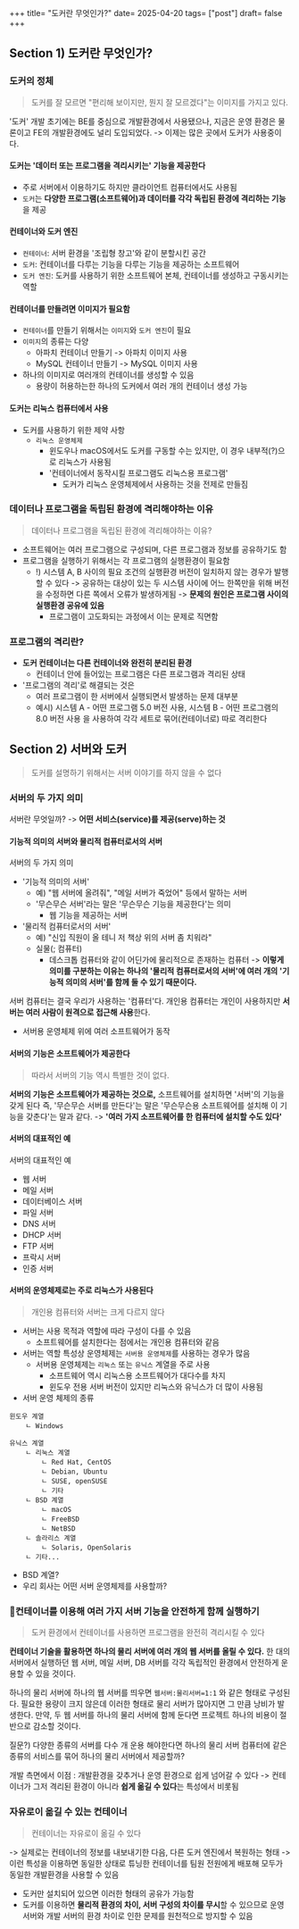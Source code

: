 +++ 
title= "도커란 무엇인가?" 
date= 2025-04-20
tags= ["post"] 
draft= false 
+++

## Section 1) 도커란 무엇인가?

### 도커의 정체
> 도커를 잘 모르면 "편리해 보이지만, 뭔지 잘 모르겠다"는 이미지를 가지고 있다. 

'도커' 개발 초기에는 BE를 중심으로 개발환경에서 사용됐으나, 지금은 운영 환경은 물론이고 FE의 개발환경에도 널리 도입되었다. -> 이제는 많은 곳에서 도커가 사용중이다.

#### 도커는 '데이터 또는 프로그램을 격리시키는' 기능을 제공한다
- 주로 서버에서 이용하기도 하지만 클라이언트 컴퓨터에서도 사용됨
- `도커`는 **다양한 프로그램(소프트웨어)과 데이터를 각각 독립된 환경에 격리하는 기능**을 제공

#### 컨테이너와 도커 엔진
- `컨테이너`: 서버 환경을 '조립형 창고'와 같이 분할시킨 공간
- `도커`: 컨테이너를 다루는 기능을 다루는 기능을 제공하는 소프트웨어
- `도커 엔진`: 도커를 사용하기 위한 소프트웨어 본체, 컨테이너를 생성하고 구동시키는 역할

#### 컨테이너를 만들려면 이미지가 필요함
- `컨테이너`를 만들기 위해서는 `이미지`와 `도커 엔진`이 필요
- `이미지`의 종류는 다양
	- 아파치 컨테이너 만들기 -> 아파치 이미지 사용
	- MySQL 컨테이너 만들기 -> MySQL 이미지 사용
- 하나의 이미지로 여러개의 컨테이너를 생성할 수 있음
	- 용량이 허용하는한 하나의 도커에서 여러 개의 컨테이너 생성 가능

#### 도커는 리눅스 컴퓨터에서 사용
- 도커를 사용하기 위한 제약 사항
	- `리눅스 운영체제`
		- 윈도우나 macOS에서도 도커를 구동할 수는 있지만, 이 경우 내부적(?)으로 리눅스가 사용됨
		- '컨테이너에서 동작시킬 프로그램도 리눅스용 프로그램'
			- 도커가 리눅스 운영체제에서 사용하는 것을 전제로 만들짐

### 데이터나 프로그램을 독립된 환경에 격리해야하는 이유
> 데이터나 프로그램을 독립된 환경에 격리해야하는 이유?
- 소프트웨어는 여러 프로그램으로 구성되며, 다른 프로그램과 정보를 공유하기도 함
- 프로그램을 실행하기 위해서는 각 프로그램의 실행환경이 필요함
	- !) 시스템 A, B 사이의 필요 조건의 실행환경 버전이 일치하지 않는 경우가 발행할 수 있다
	  -> 공유하는 대상이 있는 두 시스템 사이에 어느 한쪽만을 위해 버전을 수정하면 다른 쪽에서 오류가 발생하게됨
	  -> **문제의 원인은 프로그램 사이의 실행환경 공유에 있음**
		- 프로그램이 고도화되는 과정에서 이는 문제로 직면함

### 프로그램의 격리란?
- **도커 컨테이너는 다른 컨테이너와 완전히 분리된 환경**
	- 컨테이너 안에 들어있는 프로그램은 다른 프로그램과 격리된 상태
- '프로그램의 격리'로 해결되는 것은
	- 여러 프로그램이 한 서버에서 실행되면서 발생하는 문제 대부분
	- 예시) 시스템 A - 어떤 프로그램 5.0 버전 사용, 시스템 B - 어떤 프로그램의 8.0 버전 사용 을 사용하여 각각 세트로 묶어(컨테이너로) 따로 격리한다

## Section 2) 서버와 도커
> 도커를 설명하기 위해서는 서버 이야기를 하지 않을 수 없다

### 서버의 두 가지 의미
서버란 무엇일까?
-> **어떤 서비스(service)를 제공(serve)하는 것**

#### 기능적 의미의 서버와 물리적 컴퓨터로서의 서버
서버의 두 가지 의미
- '기능적 의미의 서버'
	- 예) "웹 서버에 올려줘", "메일 서버가 죽었어" 등에서 말하는 서버
	- '무슨무슨 서버'라는 말은 '무슨무슨 기능을 제공한다'는 의미
		- 웹 기능을 제공하는 서버
- '물리적 컴퓨터로서의 서버'
	- 예) "신입 직원이 올 테니 저 책상 위의 서버 좀 치워라"
	- 실물(; 컴퓨터)
		- 데스크톱 컴퓨터와 같이 어딘가에 물리적으로 존재하는 컴퓨터
-> **이렇게 의미를 구분하는 이유는 하나의 '물리적 컴퓨터로서의 서버'에 여러 개의 '기능적 의미의 서버'를 함께 둘 수 있기 때문이다.**

서버 컴퓨터는 결국 우리가 사용하는 '컴퓨터'다. 개인용 컴퓨터는 개인이 사용하지만 **서버는 여러 사람이 원격으로 접근해 사용**한다.
- 서버용 운영체제 위에 여러 소프트웨어가 동작

#### 서버의 기능은 소프트웨어가 제공한다
> 따라서 서버의 기능 역시 특별한 것이 없다.  

**서버의 기능은 소프트웨어가 제공하는 것으로,** 소프트웨어를 설치하면 '서버'의 기능을 갖게 된다
즉, '무슨무슨 서버를 만든다'는 말은 '무슨무슨용 소프트웨어를 설치해 이 기능을 갖춘다'는 말과 같다.
-> **'여러 가지 소프트웨어를 한 컴퓨터에 설치할 수도 있다'**

#### 서버의 대표적인 예
서버의 대표적인 예
- 웹 서버
- 메일 서버
- 데이터베이스 서버
- 파일 서버
- DNS 서버
- DHCP 서버
- FTP 서버
- 프락시 서버
- 인증 서버

#### 서버의 운영체제로는 주로 리눅스가 사용된다
> 개인용 컴퓨터와 서버는 크게 다르지 않다

- 서버는 사용 목적과 역할에 따라 구성이 다를 수 있음
	- 소프트웨어를 설치한다는 점에서는 개인용 컴퓨터와 같음
- 서버는 역할 특성상 운영체제는 `서버용 운영체제`를 사용하는 경우가 많음
	- 서버용 운영체제는 `리눅스` 또는 `유닉스` 계열을 주로 사용
		- 소프트웨어 역시 리눅스용 소프트웨어가 대다수를 차지
		- 윈도우 전용 서버 버전이 있지만 리눅스와 유닉스가 더 많이 사용됨
- 서버 운영 체제의 종류
```
윈도우 계열
	ㄴ Windows

유닉스 계열
	ㄴ 리눅스 계열
		ㄴ Red Hat, CentOS
		ㄴ Debian, Ubuntu
		ㄴ SUSE, openSUSE
		ㄴ 기타
	ㄴ BSD 계열
		ㄴ macOS
		ㄴ FreeBSD
		ㄴ NetBSD
	ㄴ 솔라리스 계열
		ㄴ Solaris, OpenSolaris
	ㄴ 기타...
```
- BSD 계열?
- 우리 회사는 어떤 서버 운영체제를 사용할까?

### 컨테이너를 이용해 여러 가지 서버 기능을 안전하게 함께 실행하기
> 도커 환경에서 컨테이너를 사용하면 프로그램을 완전히 격리시킬 수 있다

**컨테이너 기술을 활용하면 하나의 물리 서버에 여러 개의 웹 서버를 올릴 수 있다.** 한 대의 서버에서 실행하던 웹 서버, 메일 서버, DB 서버를 각각 독립적인 환경에서 안전하게 운용할 수 있을 것이다.

하나의 물리 서버에 하나의 웹 서버를 띄우면 `웹서버:물리서버=1:1` 와 같은 형태로 구성된다. 필요한 용량이 크지 않은데 이러한 형태로 물리 서버가 많아지면 그 만큼 낭비가 발생한다. 만약, 두 웹 서버를 하나의 물리 서버에 함께 둔다면 프로젝트 하나의 비용이 절반으로 감소할 것이다.

질문?) 다양한 종류의 서버를 다수 개 운용 해야한다면 하나의 물리 서버 컴퓨터에 같은 종류의 서비스를 묶어 하나의 물리 서버에서 제공할까?

개발 측면에서 이점
: 개발환경을 갖추거나 운영 환경으로 쉽게 넘어갈 수 있다
  -> 컨테이너가 그저 격리된 환경이 아니라 **쉽게 옮길 수 있다**는 특성에서 비롯됨

### 자유로이 옮길 수 있는 컨테이너
> 컨테이너는 자유로이 옮길 수 있다

-> 실제로는 컨테이너의 정보를 내보내기한 다음, 다른 도커 엔진에서 복원하는 형태
-> 이런 특성을 이용하면 동일한 상태로 튜닝한 컨테이너를 팀원 전원에게 배포해 모두가 동일한 개발환경을 사용할 수 있음

- 도커만 설치되어 있으면 이러한 형태의 공유가 가능함
- 도커를 이용하면 **물리적 환경의 차이, 서버 구성의 차이를 무시**할 수 있으므로 운영 서버와 개발 서버의 환경 차이로 인한 문제를 원천적으로 방지할 수 있음


